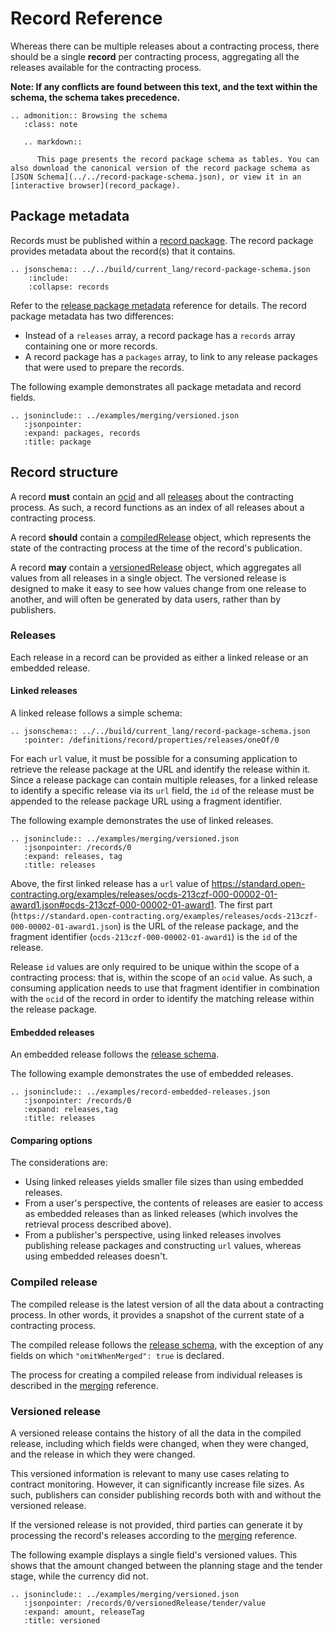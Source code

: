 # Record Reference

Whereas there can be multiple releases about a contracting process, there should be a single **record** per contracting process, aggregating all the releases available for the contracting process.

**Note: If any conflicts are found between this text, and the text within the schema, the schema takes precedence.**

```eval_rst
.. admonition:: Browsing the schema
   :class: note

   .. markdown::

      This page presents the record package schema as tables. You can also download the canonical version of the record package schema as [JSON Schema](../../record-package-schema.json), or view it in an [interactive browser](record_package).
```

## Package metadata

Records must be published within a [record package](record_package). The record package provides metadata about the record(s) that it contains.

```eval_rst
.. jsonschema:: ../../build/current_lang/record-package-schema.json
    :include:
    :collapse: records
```

Refer to the [release package metadata](../reference/#package-metadata) reference for details. The record package metadata has two differences:

* Instead of a `releases` array, a record package has a `records` array containing one or more records.
* A record package has a `packages` array, to link to any release packages that were used to prepare the records.

The following example demonstrates all package metadata and record fields.

```eval_rst
.. jsoninclude:: ../examples/merging/versioned.json
   :jsonpointer:
   :expand: packages, records
   :title: package
```

## Record structure

A record **must** contain an [ocid](../identifiers/#ocid) and all [releases](#releases) about the contracting process. As such, a record functions as an index of all releases about a contracting process.

A record **should** contain a [compiledRelease](#compiled-release) object, which represents the state of the contracting process at the time of the record's publication.

A record **may** contain a [versionedRelease](#versioned-release) object, which aggregates all values from all releases in a single object. The versioned release is designed to make it easy to see how values change from one release to another, and will often be generated by data users, rather than by publishers.

### Releases

Each release in a record can be provided as either a linked release or an embedded release.

#### Linked releases

A linked release follows a simple schema:

```eval_rst
.. jsonschema:: ../../build/current_lang/record-package-schema.json
   :pointer: /definitions/record/properties/releases/oneOf/0
```

For each `url` value, it must be possible for a consuming application to retrieve the release package at the URL and identify the release within it. Since a release package can contain multiple releases, for a linked release to identify a specific release via its `url` field, the `id` of the release must be appended to the release package URL using a fragment identifier.

The following example demonstrates the use of linked releases.

```eval_rst
.. jsoninclude:: ../examples/merging/versioned.json
   :jsonpointer: /records/0
   :expand: releases, tag
   :title: releases
```

Above, the first linked release has a `url` value of <https://standard.open-contracting.org/examples/releases/ocds-213czf-000-00002-01-award1.json#ocds-213czf-000-00002-01-award1>. The first part (`https://standard.open-contracting.org/examples/releases/ocds-213czf-000-00002-01-award1.json`) is the URL of the release package, and the fragment identifier (`ocds-213czf-000-00002-01-award1`) is the `id` of the release.

Release `id` values are only required to be unique within the scope of a contracting process: that is, within the scope of an `ocid` value. As such, a consuming application needs to use that fragment identifier in combination with the `ocid` of the record in order to identify the matching release within the release package.

#### Embedded releases

An embedded release follows the [release schema](reference).

The following example demonstrates the use of embedded releases.

```eval_rst
.. jsoninclude:: ../examples/record-embedded-releases.json
   :jsonpointer: /records/0
   :expand: releases,tag
   :title: releases
```

#### Comparing options

The considerations are:

* Using linked releases yields smaller file sizes than using embedded releases.
* From a user's perspective, the contents of releases are easier to access as embedded releases than as linked releases (which involves the retrieval process described above).
* From a publisher's perspective, using linked releases involves publishing release packages and constructing `url` values, whereas using embedded releases doesn't.

### Compiled release

The compiled release is the latest version of all the data about a contracting process. In other words, it provides a snapshot of the current state of a contracting process.

The compiled release follows the [release schema](reference), with the exception of any fields on which `"omitWhenMerged": true` is declared.

The process for creating a compiled release from individual releases is described in the [merging](merging) reference.

### Versioned release

A versioned release contains the history of all the data in the compiled release, including which fields were changed, when they were changed, and the release in which they were changed.

This versioned information is relevant to many use cases relating to contract monitoring. However, it can significantly increase file sizes. As such, publishers can consider publishing records both with and without the versioned release.

If the versioned release is not provided, third parties can generate it by processing the record's releases according to the [merging](merging) reference.

The following example displays a single field's versioned values. This shows that the amount changed between the planning stage and the tender stage, while the currency did not.

```eval_rst
.. jsoninclude:: ../examples/merging/versioned.json
   :jsonpointer: /records/0/versionedRelease/tender/value
   :expand: amount, releaseTag
   :title: versioned
```
